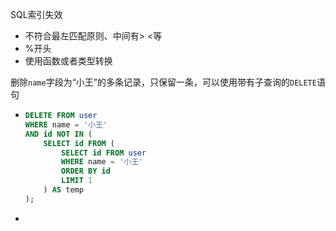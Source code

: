 SQL索引失效

* 不符合最左匹配原则、中间有> <等
* %开头
* 使用函数或者类型转换

删除`name`字段为“小王”的多条记录，只保留一条，可以使用带有子查询的`DELETE`语句

* ```sql
  DELETE FROM user
  WHERE name = '小王'
  AND id NOT IN (
      SELECT id FROM (
          SELECT id FROM user
          WHERE name = '小王'
          ORDER BY id
          LIMIT 1
      ) AS temp
  );
  ```

* 

